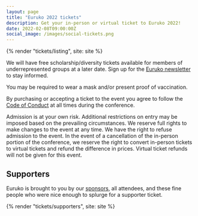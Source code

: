 ```yaml
---
layout: page
title: "Euruko 2022 tickets"
description: Get your in-person or virtual ticket to Euruko 2022!
date: 2022-02-08T09:00:00Z
social_image: /images/social-tickets.png
---
```


{% render "tickets/listing", site: site %}

We will have free scholarship/diversity tickets available for members of underrepresented groups at a later date. Sign up for the [Euruko newsletter](/#newsletter) to stay informed.

You may be required to wear a mask and/or present proof of vaccination.

By purchasing or accepting a ticket to the event you agree to follow the [Code of Conduct](/code) at all times during the conference.

Admission is at your own risk. Additional restrictions on entry may be imposed based on the prevailing circumstances. We reserve full rights to make changes to the event at any time. We have the right to refuse admission to the event. In the event of a cancellation of the in-person portion of the conference, we reserve the right to convert in-person tickets to virtual tickets and refund the difference in prices. Virtual ticket refunds will not be given for this event.

## Supporters

Euruko is brought to you by our [sponsors](/#sponsors), all attendees, and these fine people who were nice enough to splurge for a supporter ticket.

{% render "tickets/supporters", site: site %}
